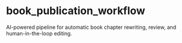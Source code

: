# book_publication_workflow
AI-powered pipeline for automatic book chapter rewriting, review, and human-in-the-loop editing.
